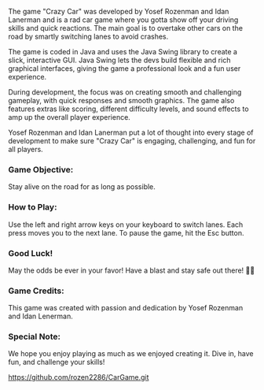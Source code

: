 The game "Crazy Car" was developed by Yosef Rozenman and Idan Lanerman and is a rad car game where you gotta show off your driving skills and quick reactions. The main goal is to overtake other cars on the road by smartly switching lanes to avoid crashes.

The game is coded in Java and uses the Java Swing library to create a slick, interactive GUI. Java Swing lets the devs build flexible and rich graphical interfaces, giving the game a professional look and a fun user experience.

During development, the focus was on creating smooth and challenging gameplay, with quick responses and smooth graphics. The game also features extras like scoring, different difficulty levels, and sound effects to amp up the overall player experience.

Yosef Rozenman and Idan Lanerman put a lot of thought into every stage of development to make sure "Crazy Car" is engaging, challenging, and fun for all players.



### Game Objective:
Stay alive on the road for as long as possible.

### How to Play:
Use the left and right arrow keys on your keyboard to switch lanes. Each press moves you to the next lane. To pause the game, hit the Esc button.

### Good Luck!
May the odds be ever in your favor! Have a blast and stay safe out there! 🚗💨

### Game Credits:
This game was created with passion and dedication by Yosef Rozenman and Idan Lenerman.

### Special Note:
We hope you enjoy playing as much as we enjoyed creating it. Dive in, have fun, and challenge your skills!

https://github.com/rozen2286/CarGame.git




